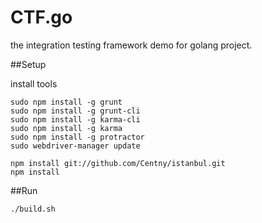 CTF.go
===

the integration testing framework demo for golang project.

##Setup

install tools

```
sudo npm install -g grunt
sudo npm install -g grunt-cli
sudo npm install -g karma-cli
sudo npm install -g karma
sudo npm install -g protractor
sudo webdriver-manager update

```

```
npm install git://github.com/Centny/istanbul.git
npm install

```

##Run

```
./build.sh

```



